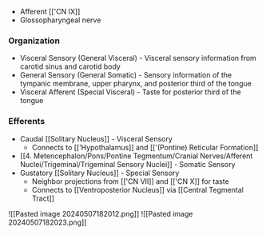 - Afferent [['CN IX]]
- Glossopharyngeal nerve
### Organization
- Visceral Sensory (General Visceral) - Visceral sensory information from carotid sinus and carotid body
- General Sensory (General Somatic) - Sensory information of the tympanic membrane, upper pharynx, and posterior third of the tongue
- Visceral Afferent (Special Visceral) - Taste for posterior third of the tongue
### Efferents
- Caudal [[Solitary Nucleus]] - Visceral Sensory
	- Connects to [['Hypothalamus]] and [['(Pontine) Reticular Formation]]
- [[4. Metencephalon/Pons/Pontine Tegmentum/Cranial Nerves/Afferent Nuclei/Trigeminal/Trigeminal Sensory Nuclei]] - Somatic Sensory
- Gustatory [[Solitary Nucleus]] - Special Sensory
	- Neighbor projections from [['CN VII]] and [['CN X]] for taste
	- Connects to [[Ventroposterior Nucleus]] via [[Central Tegmental Tract]]

![[Pasted image 20240507182012.png]]
![[Pasted image 20240507182023.png]]